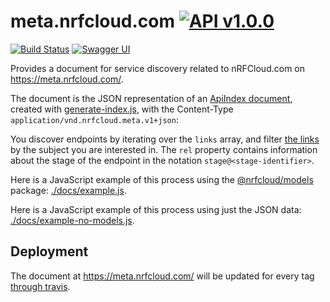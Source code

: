 # meta.nrfcloud.com [![API v1.0.0](https://img.shields.io/badge/API-v1.0.0-blue.svg)](https://meta.nrfcloud.com/swagger-api.yaml)

[![Build Status](https://travis-ci.org/nRFCloud/meta.svg?branch=master)](https://travis-ci.org/nRFCloud/meta)
[![Swagger UI](https://img.shields.io/badge/Swagger-UI-orange.svg)](http://petstore.swagger.io/?url=https://meta.nrfcloud.com/swagger-api.yaml)

Provides a document for service discovery related to nRFCloud.com on https://meta.nrfcloud.com/.

The document is the JSON representation of an [ApiIndex document](https://github.com/nRFCloud/models#apiindex), created with [generate-index.js](./scripts/generate-index.js), with the Content-Type 
`application/vnd.nrfcloud.meta.v1+json`: 

You discover endpoints by iterating over the `links` array, and filter
[the links](https://github.com/nRFCloud/models#link) by the subject you
are interested in. The `rel` property contains information about the 
stage of the endpoint in the notation `stage@<stage-identifier>`.

Here is a JavaScript example of this process using the 
[@nrfcloud/models](https://github.com/nRFCloud/models) package: 
[./docs/example.js](./docs/example.js).

Here is a JavaScript example of this process using just the JSON data: 
[./docs/example-no-models.js](./docs/example-no-models.js).

## Deployment

The document at https://meta.nrfcloud.com/ will be updated for every tag 
[through travis](./.travis.yml).
